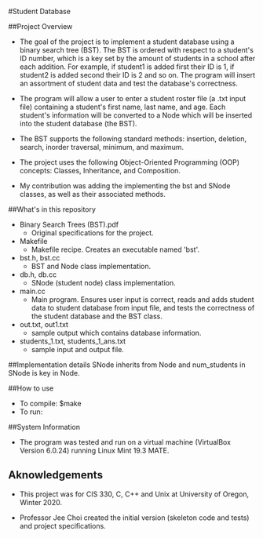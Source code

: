 #Student Database

##Project Overview
* The goal of the project is to implement a student database using a binary search tree (BST). The BST is ordered with respect to a student's ID number, which is a key set by the amount of students in a school after each addition. For example, if student1 is added first their ID is 1, if student2 is added second their ID is 2 and so on. The program will insert an assortment of student data and test the database's correctness.

* The program will allow a user to enter a student roster file (a .txt input file) containing a student's first name, last name, and age. Each student's information will be converted to a Node which will be inserted into the student database (the BST).

* The BST supports the following standard methods: insertion, deletion, search, inorder traversal, minimum, and maximum.

* The project uses the following Object-Oriented Programming (OOP) concepts: Classes, Inheritance, and Composition. 

* My contribution was adding the implementing the bst and SNode classes, as well as their associated methods.

##What's in this repository
* Binary Search Trees (BST).pdf
  * Original specifications for the project.
* Makefile
  * Makefile recipe. Creates an executable named 'bst'.
* bst.h, bst.cc
  * BST and Node class implementation.
* db.h, db.cc
  * SNode (student node) class implementation.
* main.cc
  * Main program. Ensures user input is correct, reads and adds student data to student database from input file, and tests the correctness of the student database and the BST class.
* out.txt, out1.txt
  * sample output which contains database information.
* students_1.txt, students_1_ans.txt
  * sample input and output file.

##Implementation details
SNode inherits from Node and num_students in SNode is key in Node.

##How to use
* To compile: $make 
* To run:

##System Information
* The program was tested and run on a virtual machine (VirtualBox Version 6.0.24) running Linux Mint 19.3 MATE.

## Aknowledgements
* This project was for CIS 330, C, C++ and Unix at University of Oregon, Winter 2020.

* Professor Jee Choi created the initial version (skeleton code and tests) and project specifications.
